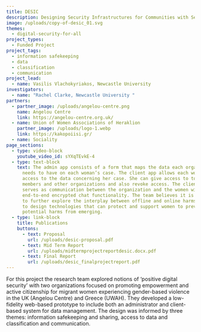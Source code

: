 ```yaml
---
title: DESIC
description: Designing Security Infrastructures for Communities with Sensitive Data (DESIC)
image: /uploads/copy-of-desic_01.svg
themes:
  - digital-security-for-all
project_types:
  - Funded Project
project_tags:
  - information safekeeping
  - data
  - classification
  - communication
project_lead:
  - name: Vasilis Vlachokyriakos, Newcastle University
investigators:
  - name: "Rachel Clarke, Newcastle University "
partners:
  - partner_image: /uploads/angelou-centre.png
    name: Angelou Centre
    link: https://angelou-centre.org.uk/
  - name: Union of Women Associations of Heraklion
    partner_image: /uploads/logo-1.webp
    link: https://kakopoiisi.gr/
  - name: Sociality
page_sections:
  - type: video-block
    youtube_video_id: sYXqTEvkE-4
  - type: text-block
    text: The admin app consists of a form that maps the data each organization
      needs to have on each woman’s case. The client app allows each woman
      access to the data concerning her case. She can give access to to staff
      members and other organizations and also revoke access. The client app
      serves as communication between the organization and the women with an
      end-to-end encrypted chat functionality. The team believes it is important
      to further explore the interplay between offline and online harms in order
      to design technologies that can protect and support women to prevent
      potential harms from emerging.
  - type: link-block
    title: Publications
    buttons:
      - text: Proposal
        url: /uploads/desic-proposal.pdf
      - text: Mid Term Report
        url: /uploads/midtermprojectreportdesic.docx.pdf
      - text: Final Report
        url: /uploads/desic_finalprojectreport.pdf
---
```

For this project the research team explored notions of ‘positive digital security’ with two organizations focused on promoting empowerment and active citizenship for migrant women experiencing gender-based violence in the UK (Angelou Centre) and Greece (UWAH). They developed a low-fidelity web-based prototype to include both an administrator and client-based system for data management. The design was informed by three themes: information safekeeping and sharing, access to data and classification and communication.